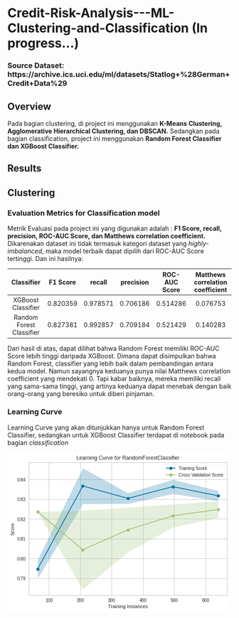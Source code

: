 <h1> Credit-Risk-Analysis---ML-Clustering-and-Classification (In progress...) </h1>

<h3>Source Dataset: https://archive.ics.uci.edu/ml/datasets/Statlog+%28German+Credit+Data%29 </h3>

## Overview

<p> Pada bagian clustering, di project ini menggunakan <b>K-Means Clustering, Agglomerative Hierarchical Clustering, dan DBSCAN.</b> Sedangkan pada bagian classification, project ini menggunakan <b>Random Forest Classifier dan XGBoost Classifier.</b>
  
## Results

## Clustering



### Evaluation Metrics for Classification model
 
Metrik Evaluasi pada project ini yang digunakan adalah : <b>F1 Score, recall, precision, ROC-AUC Score, dan Matthews correlation coefficient.</b> Dikarenakan dataset ini tidak termasuk kategori dataset yang <i>highly-imbalanced</i>, maka model terbaik dapat dipilih dari ROC-AUC Score tertinggi. Dan ini hasilnya:
  
| Classifier | F1 Score | recall | precision | ROC-AUC Score | Matthews correlation coefficient| 
|   :---:      |     :---:      |    :---:      |   :---:      |     :---:      |          :---: |
| XGBoost Classifier   | 0.820359    |  	0.978571   | 0.706186   | 0.514286    | 0.076753   |
| Random Forest Classifier     | 0.827381       |  	0.992857     | 	0.709184  | 0.521429        | 0.140283      |
 
 Dari hasil di atas, dapat dilihat bahwa Random Forest memiliki ROC-AUC Score lebih tinggi daripada XGBoost. Dimana dapat disimpulkan bahwa Random Forest, classifier yang lebih baik dalam pembandingan antara kedua model. Namun sayangnya keduanya punya nilai Matthews correlation coefficient yang mendekati 0. Tapi kabar baiknya, mereka memiliki recall yang sama-sama tinggi, yang artinya keduanya dapat menebak dengan baik orang-orang yang beresiko untuk diberi pinjaman.
 
 ### Learning Curve
 
Learning Curve yang akan ditunjukkan hanya untuk Random Forest Classifier, sedangkan untuk XGBoost Classifier terdapat di notebook pada bagian <i>classification</i>

![GitHub Logo](/images/rfc.png)
 

